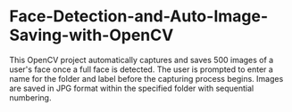 # Face-Detection-and-Auto-Image-Saving-with-OpenCV
This OpenCV project automatically captures and saves 500 images of a user's face once a full face is detected. The user is prompted to enter a name for the folder and label before the capturing process begins. Images are saved in JPG format within the specified folder with sequential numbering.
